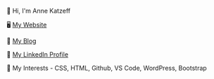 👋 Hi, I'm Anne Katzeff

🖥 <a href="https://www.askdesign.biz">My Website</a>

🌱 <a href="https://www.askdesign.biz/blog">My Blog</a>

📧 <a href="https://www.linkedin.com/in/annekatzeff/">My LinkedIn Profile</a>

🔭 My Interests - CSS, HTML, Github, VS Code, WordPress, Bootstrap



<!--
**askdesign/askdesign** is a ✨ _special_ ✨ repository because its `README.md` (this file) appears on your GitHub profile.

Here are some ideas to get you started:

- 🔭 I’m currently working on ...
- 🌱 I’m currently learning ...
- 👯 I’m looking to collaborate on ...
- 🤔 I’m looking for help with ...
- 💬 Ask me about ...
- 📫 How to reach me: ...
- 😄 Pronouns: ...
- ⚡ Fun fact: ...
-->
